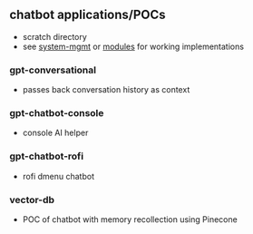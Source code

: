## chatbot applications/POCs
- scratch directory
- see [system-mgmt](https://github.com/mikeredev/system-mgmt) or [modules](https://github.com/mikeredev/modules) for working implementations

### gpt-conversational
- passes back conversation history as context

### gpt-chatbot-console
- console AI helper

### gpt-chatbot-rofi
- rofi dmenu chatbot

### vector-db
- POC of chatbot with memory recollection using Pinecone